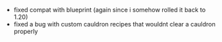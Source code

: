 - fixed compat with blueprint (again since i somehow rolled it back to 1.20)
- fixed a bug with custom cauldron recipes that wouldnt clear a cauldron properly